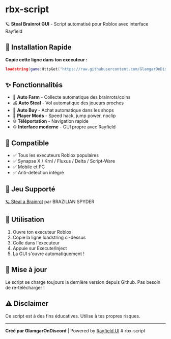 # rbx-script

🪐 **Steal Brainrot GUI** - Script automatisé pour Roblox avec interface Rayfield

## 🚀 Installation Rapide

**Copie cette ligne dans ton executeur :**

```lua
loadstring(game:HttpGet("https://raw.githubusercontent.com/GlamgarOnDiscord/rbx-script/main/steal_brainrot.lua"))()
```

## ✨ Fonctionnalités

- 🤖 **Auto Farm** - Collecte automatique des brainrots/coins
- 💰 **Auto Steal** - Vol automatique des joueurs proches  
- 🛒 **Auto Buy** - Achat automatique dans les shops
- 🏃 **Player Mods** - Speed hack, jump power, noclip
- 🌐 **Téléportation** - Navigation rapide
- ⚙️ **Interface moderne** - GUI propre avec Rayfield

## 🎯 Compatible

- ✅ Tous les executeurs Roblox populaires
- ✅ Synapse X / Krnl / Fluxus / Delta / Script-Ware
- ✅ Mobile et PC
- ✅ Anti-detection intégré

## 📱 Jeu Supporté

[🪐 Steal a Brainrot](https://www.roblox.com/fr/games/109983668079237/Steal-a-Brainrot) par BRAZILIAN SPYDER

## 🔧 Utilisation

1. Ouvre ton executeur Roblox
2. Copie la ligne loadstring ci-dessus
3. Colle dans l'executeur
4. Appuie sur Execute/Inject
5. La GUI s'ouvre automatiquement !

## 📝 Mise à jour

Le script se charge toujours la dernière version depuis Github. Pas besoin de re-télécharger !

## ⚠️ Disclaimer

Ce script est à des fins éducatives. Utilise à tes propres risques.

---

**Créé par GlamgarOnDiscord** | Powered by [Rayfield UI](https://docs.sirius.menu/rayfield)
#   r b x - s c r i p t  
 